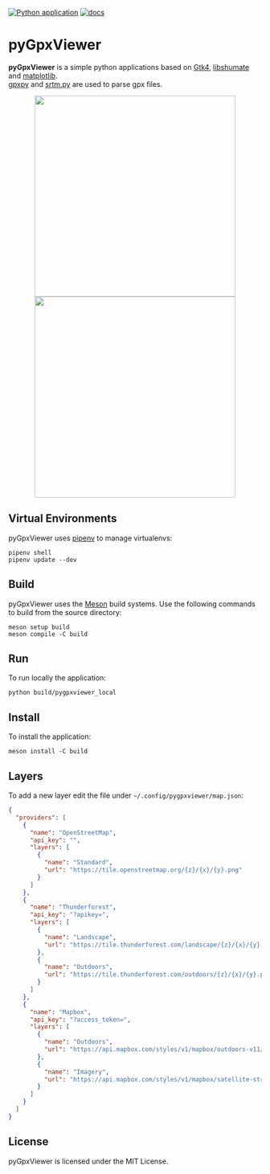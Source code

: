 [![Python application](https://github.com/vcottineau/pyGpxViewer/actions/workflows/python-app.yml/badge.svg?branch=master)](https://github.com/vcottineau/pyGpxViewer/actions/workflows/python-app.yml)
[![docs](https://github.com/vcottineau/pyGpxViewer/actions/workflows/sphinx.yml/badge.svg)](https://github.com/vcottineau/pyGpxViewer/actions/workflows/sphinx.yml)

# pyGpxViewer

**pyGpxViewer** is a simple python applications based on [Gtk4](https://www.gtk.org/), [libshumate](https://wiki.gnome.org/Projects/libshumate) and [matplotlib](https://matplotlib.org/).\
[gpxpy](https://github.com/tkrajina/gpxpy) and [srtm.py](https://github.com/tkrajina/srtm.py) are used to parse gpx files.

<p align="center">
  <img src="../master/resources/app_window.png" width="400"/>
  <img src="../master/resources/app_window_details.png" width="400"/>
</p>

## Virtual Environments

pyGpxViewer uses [pipenv](https://pypi.org/project/pipenv/) to manage virtualenvs:

```console
pipenv shell
pipenv update --dev
```

## Build

pyGpxViewer uses the [Meson](https://mesonbuild.com/) build systems. Use the following commands to build from the source directory:

```console
meson setup build
meson compile -C build
```

## Run

To run locally the application:

```console
python build/pygpxviewer_local
```

## Install

To install the application:

```console
meson install -C build
```

## Layers

To add a new layer edit the file under `~/.config/pygpxviewer/map.json`:

```json
{
  "providers": [
    {
      "name": "OpenStreetMap",
      "api_key": "",
      "layers": [
        {
          "name": "Standard",
          "url": "https://tile.openstreetmap.org/{z}/{x}/{y}.png"
        }
      ]
    },
    {
      "name": "Thunderforest",
      "api_key": "?apikey=",
      "layers": [
        {
          "name": "Landscape",
          "url": "https://tile.thunderforest.com/landscape/{z}/{x}/{y}.png"
        },
        {
          "name": "Outdoors",
          "url": "https://tile.thunderforest.com/outdoors/{z}/{x}/{y}.png"
        }
      ]
    },
    {
      "name": "Mapbox",
      "api_key": "?access_token=",
      "layers": [
        {
          "name": "Outdoors",
          "url": "https://api.mapbox.com/styles/v1/mapbox/outdoors-v11/tiles/{z}/{x}/{y}"
        },
        {
          "name": "Imagery",
          "url": "https://api.mapbox.com/styles/v1/mapbox/satellite-streets-v11/tiles/{z}/{x}/{y}"
        }
      ]
    }
  ]
}
```

## License

pyGpxViewer is licensed under the MIT License.
